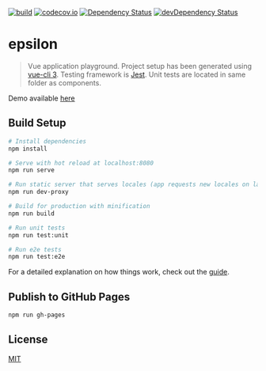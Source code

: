 [![build][travis-image]][travis-url]
[![codecov.io][codecov-image]][codecov-url]
[![Dependency Status][david-image]][david-url]
[![devDependency Status][david-dev-image]][david-dev-url]

[travis-image]: https://travis-ci.org/jojanper/epsilon.svg?branch=master
[travis-url]: https://travis-ci.org/jojanper/epsilon
[codecov-image]: https://codecov.io/gh/jojanper/epsilon/coverage.svg?branch=master
[codecov-url]: https://codecov.io/gh/jojanper/epsilon?branch=master
[david-image]: https://david-dm.org/jojanper/esilon.svg
[david-url]: https://david-dm.org/jojanper/epsilon
[david-dev-image]: https://david-dm.org/jojanper/epsilon/dev-status.svg
[david-dev-url]: https://david-dm.org/jojanper/epsilon#info=devDependencies

# epsilon

> Vue application playground. Project setup has been generated using [vue-cli 3](https://github.com/vuejs/vue-cli). Testing framework is [Jest](https://facebook.github.io/jest/). Unit tests are located in same folder as components.

Demo available [here](https://jojanper.github.io/epsilon/)

## Build Setup

``` bash
# Install dependencies
npm install

# Serve with hot reload at localhost:8080
npm run serve

# Run static server that serves locales (app requests new locales on lazy loaded manner)
npm run dev-proxy

# Build for production with minification
npm run build

# Run unit tests
npm run test:unit

# Run e2e tests
npm run test:e2e
```

For a detailed explanation on how things work, check out the [guide](https://cli.vuejs.org/).

## Publish to GitHub Pages

``` bash
npm run gh-pages
```

## License

[MIT](/LICENSE)
